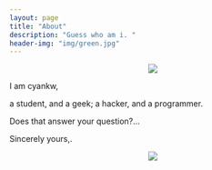 ```yaml
---
layout: page
title: "About"
description: "Guess who am i. "
header-img: "img/green.jpg"
---
```



<center>
    <p><img src="http://7xlfkx.com1.z0.glb.clouddn.com/white2.jpg" align="center"></p>
</center>

I am cyankw, 

a student, and a geek; a hacker, and  a programmer.

Does that answer your question?... 

Sincerely yours,. 
<center>
    <p><img src="http://i173.photobucket.com/albums/w63/cnfeat/2015-08-29-2_zpsqj7po8eo.png" align="center"></p>
</center>







